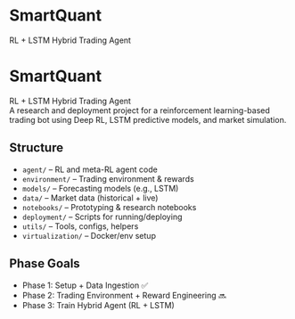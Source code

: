 # SmartQuant
RL + LSTM Hybrid Trading Agent
# SmartQuant

RL + LSTM Hybrid Trading Agent  
A research and deployment project for a reinforcement learning-based trading bot using Deep RL, LSTM predictive models, and market simulation.

## Structure

- `agent/` – RL and meta-RL agent code
- `environment/` – Trading environment & rewards
- `models/` – Forecasting models (e.g., LSTM)
- `data/` – Market data (historical + live)
- `notebooks/` – Prototyping & research notebooks
- `deployment/` – Scripts for running/deploying
- `utils/` – Tools, configs, helpers
- `virtualization/` – Docker/env setup

## Phase Goals
- Phase 1: Setup + Data Ingestion ✅
- Phase 2: Trading Environment + Reward Engineering 🔜
- Phase 3: Train Hybrid Agent (RL + LSTM)
